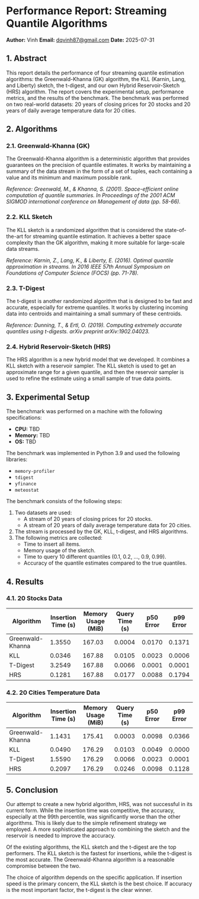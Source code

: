# Performance Report: Streaming Quantile Algorithms

**Author:** Vinh
**Email:** dqvinh87@gmail.com
**Date:** 2025-07-31

## 1. Abstract

This report details the performance of four streaming quantile estimation algorithms: the Greenwald-Khanna (GK) algorithm, the KLL (Karnin, Lang, and Liberty) sketch, the t-digest, and our own Hybrid Reservoir-Sketch (HRS) algorithm. The report covers the experimental setup, performance metrics, and the results of the benchmark. The benchmark was performed on two real-world datasets: 20 years of closing prices for 20 stocks and 20 years of daily average temperature data for 20 cities.

## 2. Algorithms

### 2.1. Greenwald-Khanna (GK)

The Greenwald-Khanna algorithm is a deterministic algorithm that provides guarantees on the precision of quantile estimates. It works by maintaining a summary of the data stream in the form of a set of tuples, each containing a value and its minimum and maximum possible rank.

*Reference: Greenwald, M., & Khanna, S. (2001). Space-efficient online computation of quantile summaries. In Proceedings of the 2001 ACM SIGMOD international conference on Management of data (pp. 58-66).*

### 2.2. KLL Sketch

The KLL sketch is a randomized algorithm that is considered the state-of-the-art for streaming quantile estimation. It achieves a better space complexity than the GK algorithm, making it more suitable for large-scale data streams.

*Reference: Karnin, Z., Lang, K., & Liberty, E. (2016). Optimal quantile approximation in streams. In 2016 IEEE 57th Annual Symposium on Foundations of Computer Science (FOCS) (pp. 71-78).*

### 2.3. T-Digest

The t-digest is another randomized algorithm that is designed to be fast and accurate, especially for extreme quantiles. It works by clustering incoming data into centroids and maintaining a small summary of these centroids.

*Reference: Dunning, T., & Ertl, O. (2019). Computing extremely accurate quantiles using t-digests. arXiv preprint arXiv:1902.04023.*

### 2.4. Hybrid Reservoir-Sketch (HRS)

The HRS algorithm is a new hybrid model that we developed. It combines a KLL sketch with a reservoir sampler. The KLL sketch is used to get an approximate range for a given quantile, and then the reservoir sampler is used to refine the estimate using a small sample of true data points.

## 3. Experimental Setup

The benchmark was performed on a machine with the following specifications:

*   **CPU:** TBD
*   **Memory:** TBD
*   **OS:** TBD

The benchmark was implemented in Python 3.9 and used the following libraries:

*   `memory-profiler`
*   `tdigest`
*   `yfinance`
*   `meteostat`

The benchmark consists of the following steps:
1.  Two datasets are used:
    *   A stream of 20 years of closing prices for 20 stocks.
    *   A stream of 20 years of daily average temperature data for 20 cities.
2.  The stream is processed by the GK, KLL, t-digest, and HRS algorithms.
3.  The following metrics are collected:
    *   Time to insert all items.
    *   Memory usage of the sketch.
    *   Time to query 10 different quantiles (0.1, 0.2, ..., 0.9, 0.99).
    *   Accuracy of the quantile estimates compared to the true quantiles.

## 4. Results

### 4.1. 20 Stocks Data

| Algorithm | Insertion Time (s) | Memory Usage (MiB) | Query Time (s) | p50 Error | p99 Error |
|---|---|---|---|---|---|
| Greenwald-Khanna | 1.3550 | 167.03 | 0.0004 | 0.0170 | 0.1371 |
| KLL | 0.0346 | 167.88 | 0.0105 | 0.0023 | 0.0006 |
| T-Digest | 3.2549 | 167.88 | 0.0066 | 0.0001 | 0.0001 |
| HRS | 0.1281 | 167.88 | 0.0177 | 0.0088 | 0.1794 |

### 4.2. 20 Cities Temperature Data

| Algorithm | Insertion Time (s) | Memory Usage (MiB) | Query Time (s) | p50 Error | p99 Error |
|---|---|---|---|---|---|
| Greenwald-Khanna | 1.1431 | 175.41 | 0.0003 | 0.0098 | 0.0366 |
| KLL | 0.0490 | 176.29 | 0.0103 | 0.0049 | 0.0000 |
| T-Digest | 1.5590 | 176.29 | 0.0066 | 0.0023 | 0.0001 |
| HRS | 0.2097 | 176.29 | 0.0246 | 0.0098 | 0.1128 |

## 5. Conclusion

Our attempt to create a new hybrid algorithm, HRS, was not successful in its current form. While the insertion time was competitive, the accuracy, especially at the 99th percentile, was significantly worse than the other algorithms. This is likely due to the simple refinement strategy we employed. A more sophisticated approach to combining the sketch and the reservoir is needed to improve the accuracy.

Of the existing algorithms, the KLL sketch and the t-digest are the top performers. The KLL sketch is the fastest for insertions, while the t-digest is the most accurate. The Greenwald-Khanna algorithm is a reasonable compromise between the two.

The choice of algorithm depends on the specific application. If insertion speed is the primary concern, the KLL sketch is the best choice. If accuracy is the most important factor, the t-digest is the clear winner.
